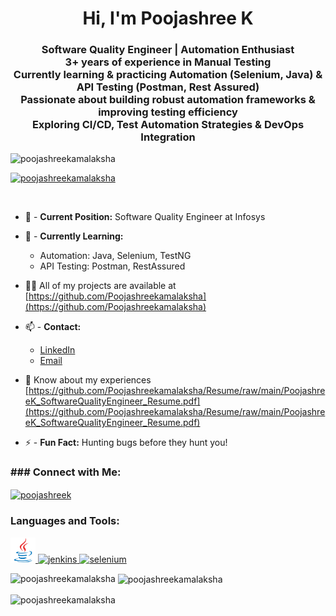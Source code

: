 <h1 align="center"> Hi, I'm Poojashree K</h1>
<h3 align="center">
  Software Quality Engineer | Automation Enthusiast  
  <br> 3+ years of experience in Manual Testing  
  <br> Currently learning & practicing Automation (Selenium, Java) & API Testing (Postman, Rest Assured)  
  <br> Passionate about building robust automation frameworks & improving testing efficiency  
  <br> Exploring CI/CD, Test Automation Strategies & DevOps Integration  
</h3>

<p align="left"> <img src="https://komarev.com/ghpvc/?username=poojashreekamalaksha&label=Profile%20views&color=0e75b6&style=flat" alt="poojashreekamalaksha" /> </p>

<p align="left"> <a href="https://github.com/ryo-ma/github-profile-trophy"><img src="https://github-profile-trophy.vercel.app/?username=poojashreekamalaksha" alt="poojashreekamalaksha" /></a> </p>

<p align="left"> <a href="https://twitter.com/" target="blank"><img src="https://img.shields.io/twitter/follow/?logo=twitter&style=for-the-badge" alt="" /></a> </p>

- 🔭 - **Current Position:** Software Quality Engineer at Infosys

- 🌱 - **Currently Learning:**
  - Automation: Java, Selenium, TestNG
  - API Testing: Postman, RestAssured

- 👨‍💻 All of my projects are available at [https://github.com/Poojashreekamalaksha](https://github.com/Poojashreekamalaksha)

- 📫 - **Contact:**
  - [LinkedIn](https://www.linkedin.com/in/poojashreek)
  - [Email](mailto:poojakamalaksha98@gmail.com)

- 📄 Know about my experiences [https://github.com/Poojashreekamalaksha/Resume/raw/main/PoojashreeK_SoftwareQualityEngineer_Resume.pdf](https://github.com/Poojashreekamalaksha/Resume/raw/main/PoojashreeK_SoftwareQualityEngineer_Resume.pdf)

- ⚡ - **Fun Fact:** Hunting bugs before they hunt you!

<h3 align="left">### Connect with Me:</h3>
<p align="left">
<a href="https://linkedin.com/in/poojashreek" target="blank"><img align="center" src="https://raw.githubusercontent.com/rahuldkjain/github-profile-readme-generator/master/src/images/icons/Social/linked-in-alt.svg" alt="poojashreek" height="30" width="40" /></a>
</p>

<h3 align="left">Languages and Tools:</h3>
<p align="left"> <a href="https://www.java.com" target="_blank" rel="noreferrer"> <img src="https://raw.githubusercontent.com/devicons/devicon/master/icons/java/java-original.svg" alt="java" width="40" height="40"/> </a> <a href="https://www.jenkins.io" target="_blank" rel="noreferrer"> <img src="https://www.vectorlogo.zone/logos/jenkins/jenkins-icon.svg" alt="jenkins" width="40" height="40"/> </a> <a href="https://www.selenium.dev" target="_blank" rel="noreferrer"> <img src="https://raw.githubusercontent.com/detain/svg-logos/780f25886640cef088af994181646db2f6b1a3f8/svg/selenium-logo.svg" alt="selenium" width="40" height="40"/> </a> </p>

<p><img align="left" src="https://github-readme-stats.vercel.app/api/top-langs?username=poojashreekamalaksha&show_icons=true&locale=en&layout=compact" alt="poojashreekamalaksha" /></p>

<p>&nbsp;<img align="center" src="https://github-readme-stats.vercel.app/api?username=poojashreekamalaksha&show_icons=true&locale=en" alt="poojashreekamalaksha" /></p>

<p><img align="center" src="https://github-readme-streak-stats.herokuapp.com/?user=poojashreekamalaksha&" alt="poojashreekamalaksha" /></p>
